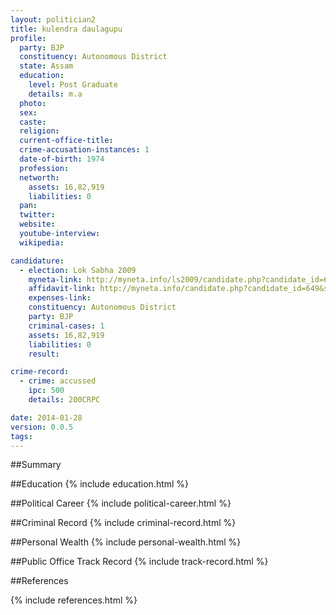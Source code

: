 ```yaml
---
layout: politician2
title: kulendra daulagupu
profile: 
  party: BJP
  constituency: Autonomous District
  state: Assam
  education: 
    level: Post Graduate
    details: m.a
  photo: 
  sex: 
  caste: 
  religion: 
  current-office-title: 
  crime-accusation-instances: 1
  date-of-birth: 1974
  profession: 
  networth: 
    assets: 16,82,919
    liabilities: 0
  pan: 
  twitter: 
  website: 
  youtube-interview: 
  wikipedia: 

candidature: 
  - election: Lok Sabha 2009
    myneta-link: http://myneta.info/ls2009/candidate.php?candidate_id=649
    affidavit-link: http://myneta.info/candidate.php?candidate_id=649&scan=original
    expenses-link: 
    constituency: Autonomous District 
    party: BJP
    criminal-cases: 1
    assets: 16,82,919
    liabilities: 0
    result:  

crime-record: 
  - crime: accussed
    ipc: 500
    details: 200CRPC 

date: 2014-01-28
version: 0.0.5
tags: 
---
```

##Summary


##Education
{% include education.html %}


##Political Career
{% include political-career.html %}


##Criminal Record
{% include criminal-record.html %}


##Personal Wealth
{% include personal-wealth.html %}


##Public Office Track Record
{% include track-record.html %}


##References


{% include references.html %}